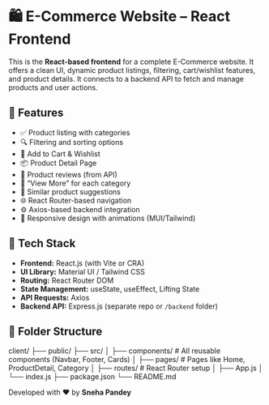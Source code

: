 # 🛍️ E-Commerce Website – React Frontend

This is the **React-based frontend** for a complete E-Commerce website. It offers a clean UI, dynamic product listings, filtering, cart/wishlist features, and product details. It connects to a backend API to fetch and manage products and user actions.

## 🚀 Features

- ✅ Product listing with categories
- 🔍 Filtering and sorting options
- 🛒 Add to Cart & Wishlist
- 📦 Product Detail Page
- 📝 Product reviews (from API)
- 🔗 “View More” for each category
- 🔁 Similar product suggestions
- 🌐 React Router-based navigation
- ⚙️ Axios-based backend integration
- 💅 Responsive design with animations (MUI/Tailwind)

## 🧪 Tech Stack

- **Frontend:** React.js (with Vite or CRA)
- **UI Library:** Material UI / Tailwind CSS
- **Routing:** React Router DOM
- **State Management:** useState, useEffect, Lifting State
- **API Requests:** Axios
- **Backend API:** Express.js (separate repo or `/backend` folder)

## 📂 Folder Structure
client/
├── public/
├── src/
│ ├── components/ # All reusable components (Navbar, Footer, Cards)
│ ├── pages/ # Pages like Home, ProductDetail, Category
│ ├── routes/ # React Router setup
│ ├── App.js
│ └── index.js
├── package.json
└── README.md

Developed with ❤️ 
by **Sneha Pandey**

